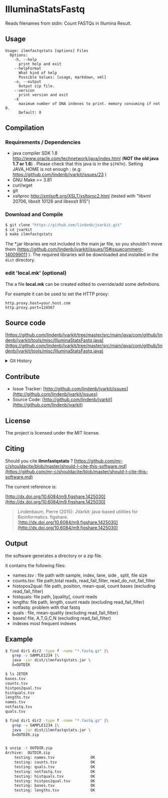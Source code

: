 # IlluminaStatsFastq

Reads filenames from stdin: Count FASTQs in Illumina Result.


## Usage

```
Usage: ilmnfastqstats [options] Files
  Options:
    -h, --help
      print help and exit
    --helpFormat
      What kind of help
      Possible Values: [usage, markdown, xml]
    -o, --output
      Output zip file.
    --version
      print version and exit
    -X
      maximum number of DNA indexes to print. memory consuming if not 0.
      Default: 0

```

## Compilation

### Requirements / Dependencies

* java compiler SDK 1.8 http://www.oracle.com/technetwork/java/index.html (**NOT the old java 1.7 or 1.6**) . Please check that this java is in the `${PATH}`. Setting JAVA_HOME is not enough : (e.g: https://github.com/lindenb/jvarkit/issues/23 )
* GNU Make >= 3.81
* curl/wget
* git
* xsltproc http://xmlsoft.org/XSLT/xsltproc2.html (tested with "libxml 20706, libxslt 10126 and libexslt 815")


### Download and Compile

```bash
$ git clone "https://github.com/lindenb/jvarkit.git"
$ cd jvarkit
$ make ilmnfastqstats
```

The *.jar libraries are not included in the main jar file, so you shouldn't move them (https://github.com/lindenb/jvarkit/issues/15#issuecomment-140099011 ).
The required libraries will be downloaded and installed in the `dist` directory.

### edit 'local.mk' (optional)

The a file **local.mk** can be created edited to override/add some definitions.

For example it can be used to set the HTTP proxy:

```
http.proxy.host=your.host.com
http.proxy.port=124567
```
## Source code 

[https://github.com/lindenb/jvarkit/tree/master/src/main/java/com/github/lindenb/jvarkit/tools/misc/IlluminaStatsFastq.java](https://github.com/lindenb/jvarkit/tree/master/src/main/java/com/github/lindenb/jvarkit/tools/misc/IlluminaStatsFastq.java)


<details>
<summary>Git History</summary>

```
Mon May 29 12:33:45 2017 +0200 ; cont ; https://github.com/lindenb/jvarkit/commit/870be8e90d7e98d947f73e67ef9965f12f351846
Mon Apr 10 17:44:58 2017 +0200 ; cont ; https://github.com/lindenb/jvarkit/commit/1a3303b52707e9ba8c9b913e0f82d2735698d24e
Fri May 23 15:00:53 2014 +0200 ; cont moving to htsjdk ; https://github.com/lindenb/jvarkit/commit/81f98e337322928b07dfcb7a4045ba2464b7afa7
Mon May 12 10:28:28 2014 +0200 ; first sed on files ; https://github.com/lindenb/jvarkit/commit/79ae202e237f53b7edb94f4326fee79b2f71b8e8
Thu Nov 28 08:16:28 2013 +0100 ; cont ; https://github.com/lindenb/jvarkit/commit/d41deb4c340967592eb53e98101077ccbd84a3dd
Fri Nov 22 17:34:16 2013 +0100 ; my version of fastqreader ; https://github.com/lindenb/jvarkit/commit/caf819c6c165d251722ce24f4429d6106e50c2cc
Mon Nov 18 12:03:05 2013 +0100 ; fastq rev comp ; https://github.com/lindenb/jvarkit/commit/05dd403283d57ffe03e3043853f9ff159a888eb8
Fri Nov 8 11:49:28 2013 +0100 ; distinct bam dict ; https://github.com/lindenb/jvarkit/commit/6035b5fba30e26e67b4ea6a02cd75c24901caada
Thu Nov 7 13:54:08 2013 +0100 ; continue ; https://github.com/lindenb/jvarkit/commit/2a7db844ef92646208fb98090906fdb21163613d
Tue Nov 5 18:46:15 2013 +0100 ; cmd line engance ; https://github.com/lindenb/jvarkit/commit/9049f617cc965e0bc9ad6f533a8c517b0d774e55
Mon Nov 4 16:23:17 2013 +0100 ; moving to std cli program ; https://github.com/lindenb/jvarkit/commit/9ed1dc3f053d57d379862c9a14648f96a967ada7
Thu Oct 31 17:13:55 2013 +0100 ; stuff for comparing bams ; https://github.com/lindenb/jvarkit/commit/fc2598c96eaa7b3001aac99b2c8d6026f78facdd
Wed Oct 30 10:23:45 2013 +0100 ; readme ; https://github.com/lindenb/jvarkit/commit/be21dd464da52b172616225872109de03c8768d5
Tue Oct 29 15:05:23 2013 +0100 ; fix close ; https://github.com/lindenb/jvarkit/commit/b0385a1dd0adcbed909a4b7fda3b07afd544b9e1
Tue Oct 29 14:47:32 2013 +0100 ; illumina fastq stats ; https://github.com/lindenb/jvarkit/commit/38f3d198d5786e8eaa4e0ad7d678b45c2ae10e05
Mon Oct 21 11:25:40 2013 +0200 ; cont ; https://github.com/lindenb/jvarkit/commit/5712fed9238aad4e286ab59a983927afcac7c8be
Fri Oct 11 15:39:02 2013 +0200 ; picard v.100: deletion of VcfIterator :-( ; https://github.com/lindenb/jvarkit/commit/e88fab449b04aed40c2ff7f9d0cf8c8b6ab14a31
Mon Sep 30 17:03:13 2013 +0200 ; VCFPoly-X added ; https://github.com/lindenb/jvarkit/commit/9c91e722648f8180b964d52579c326fe583b010c
Fri Sep 27 18:13:12 2013 +0200 ; cont fastq ; https://github.com/lindenb/jvarkit/commit/94e90aea48e4b5c1a08fb81b4871fe3f5d349590
```

</details>

## Contribute

- Issue Tracker: [http://github.com/lindenb/jvarkit/issues](http://github.com/lindenb/jvarkit/issues)
- Source Code: [http://github.com/lindenb/jvarkit](http://github.com/lindenb/jvarkit)

## License

The project is licensed under the MIT license.

## Citing

Should you cite **ilmnfastqstats** ? [https://github.com/mr-c/shouldacite/blob/master/should-I-cite-this-software.md](https://github.com/mr-c/shouldacite/blob/master/should-I-cite-this-software.md)

The current reference is:

[http://dx.doi.org/10.6084/m9.figshare.1425030](http://dx.doi.org/10.6084/m9.figshare.1425030)

> Lindenbaum, Pierre (2015): JVarkit: java-based utilities for Bioinformatics. figshare.
> [http://dx.doi.org/10.6084/m9.figshare.1425030](http://dx.doi.org/10.6084/m9.figshare.1425030)

 
## Output
the software generates a directory or a zip file.

it contains the following files:

* names.tsv : file path with sample, index, lane, side , split, file size
* counts.tsv:  file path,total reads, read_fail_filter, read_do_not_fail_filter
* histopos2qual:  file path, position, mean-qual, count bases (excluding read_fail_filter)
* histquals: file path, [quality[, count reads
* lengths: file path, length, count reads (excluding read_fail_filter)
* notfastq: problem with that fastq
* quals : file, mean-quality (excluding read_fail_filter)
* bases! file, A,T,G,C,N (excluding read_fail_filter)
* indexes most frequent indexes

## Example

``` bash
$ find dir1 dir2 -type f -name "*.fastq.gz" |\
   grep -v SAMPLE1234 |\
   java -jar dist/ilmnfastqstats.jar \
   O=OUTDIR

$ ls JETER 
bases.tsv
counts.tsv
histpos2qual.tsv
histquals.tsv
lengths.tsv
names.tsv
notfastq.tsv
quals.tsv

$ find dir1 dir2 -type f -name "*.fastq.gz" |\
   grep -v SAMPLE1234 |\
   java -jar dist/ilmnfastqstats.jar \
   O=OUTDIR.zip


$ unzip -t OUTDIR.zip 
Archive:  OUTDIR.zip
    testing: names.tsv                OK
    testing: counts.tsv               OK
    testing: quals.tsv                OK
    testing: notfastq.tsv             OK
    testing: histquals.tsv            OK
    testing: histpos2qual.tsv         OK
    testing: bases.tsv                OK
    testing: lengths.tsv              OK
```

 

